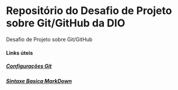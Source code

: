 # Repositório do Desafio de Projeto sobre Git/GitHub da DIO
Desafio de Projeto sobre Git/GitHub


#### Links úteis
##### [Configurações Git](https://git-scm.com/book/pt-br/v2/Começando-Configuração-Inicial-do-Git)

##### [Sintaxe Basica MarkDown](https://www.markdownguide.org/basic-syntax/)
